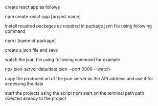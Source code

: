 create react app as follows

npm create-react-app [project name]

install required packages as required in package json file using following command

npm i [name of package]

create a json file and save 

watch the json file using following command for example

npx json-server data/data.json --port 3000 --watch

copy the produced url of the json server as the API address and use it for accessing the data

start the projects using the script npm start on the terminal path path directed already to the project


